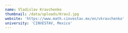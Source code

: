 ```yaml
---
name: Vladislav Kravchenko
thumbnail: /data/uploads/Krav2.jpg
website: 'https://www.math.cinvestav.mx/en/vkravchenko'
university: 'CINVESTAV, Mexico'
---
```


